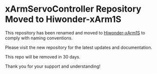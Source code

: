 # 

# xArmServoController Repository Moved to Hiwonder-xArm1S

This repository has been renamed and moved to [Hiwonder-xArm1S](https://github.com/ccourson/Hiwonder-xArm1S) to comply with naming conventions.

Please visit the new repository for the latest updates and documentation.

This repo will be removed in 30 days.

Thank you for your support and understanding!
